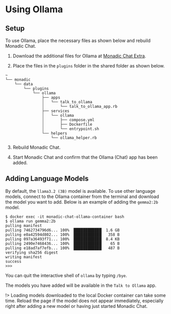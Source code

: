 # Using Ollama

## Setup

To use Ollama, place the necessary files as shown below and rebuild Monadic Chat.


1. Download the additional files for Ollama at [Monadic Chat Extra](https://github.com/yohasebe/monadic-chat-extra).

2. Place the files in the `plugins` folder in the shared folder as shown below.

```
~
└── monadic
    └── data
        └── plugins
            └── ollama
                ├── apps
                │   └── talk_to_ollama
                │       └── talk_to_ollama_app.rb
                ├── services
                │   └── ollama
                │       ├── compose.yml
                │       ├── Dockerfile
                │       └── entrypoint.sh
                └── helpers
                    └── ollama_helper.rb
```

3. Rebuild Monadic Chat.

4. Start Monadic Chat and confirm that the Ollama (Chat) app has been added.

## Adding Language Models

By default, the `llama3.2 (3B)` model is available. To use other language models, connect to the Ollama container from the terminal and download the model you want to add. Below is an example of adding the `gemma2:2b` model.

```shell
$ docker exec -it monadic-chat-ollama-container bash
$ ollama run gemma2:2b
pulling manifest
pulling 7462734796d6... 100% ▕████████████▏ 1.6 GB
pulling e0a42594d802... 100% ▕████████████▏  358 B
pulling 097a36493f71... 100% ▕████████████▏ 8.4 KB
pulling 2490e7468436... 100% ▕████████████▏   65 B
pulling e18ad7af7efb... 100% ▕████████████▏  487 B
verifying sha256 digest
writing manifest
success
>>>
```

You can quit the interactive shell of `ollama` by typing `/bye`.

The models you have added will be available in the `Talk to Ollama` app. 

!> Loading models downloaded to the local Docker container can take some time.  Reload the page if the model does not appear immediately, especially right after adding a new model or having just started Monadic Chat.
